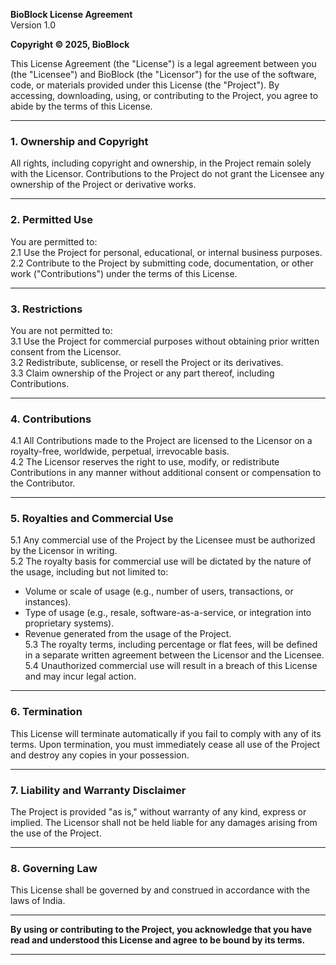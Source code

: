 
**BioBlock License Agreement**  
Version 1.0  

**Copyright © 2025, BioBlock**  

This License Agreement (the "License") is a legal agreement between you (the "Licensee") and BioBlock (the "Licensor") for the use of the software, code, or materials provided under this License (the "Project"). By accessing, downloading, using, or contributing to the Project, you agree to abide by the terms of this License.  

---

### 1. **Ownership and Copyright**  
All rights, including copyright and ownership, in the Project remain solely with the Licensor. Contributions to the Project do not grant the Licensee any ownership of the Project or derivative works.  

---

### 2. **Permitted Use**  
You are permitted to:  
2.1 Use the Project for personal, educational, or internal business purposes.  
2.2 Contribute to the Project by submitting code, documentation, or other work ("Contributions") under the terms of this License.  

---

### 3. **Restrictions**  
You are not permitted to:  
3.1 Use the Project for commercial purposes without obtaining prior written consent from the Licensor.  
3.2 Redistribute, sublicense, or resell the Project or its derivatives.  
3.3 Claim ownership of the Project or any part thereof, including Contributions.  

---

### 4. **Contributions**  
4.1 All Contributions made to the Project are licensed to the Licensor on a royalty-free, worldwide, perpetual, irrevocable basis.  
4.2 The Licensor reserves the right to use, modify, or redistribute Contributions in any manner without additional consent or compensation to the Contributor.  

---

### 5. **Royalties and Commercial Use**  
5.1 Any commercial use of the Project by the Licensee must be authorized by the Licensor in writing.  
5.2 The royalty basis for commercial use will be dictated by the nature of the usage, including but not limited to:  
   - Volume or scale of usage (e.g., number of users, transactions, or instances).  
   - Type of usage (e.g., resale, software-as-a-service, or integration into proprietary systems).  
   - Revenue generated from the usage of the Project.  
5.3 The royalty terms, including percentage or flat fees, will be defined in a separate written agreement between the Licensor and the Licensee.  
5.4 Unauthorized commercial use will result in a breach of this License and may incur legal action.  

---

### 6. **Termination**  
This License will terminate automatically if you fail to comply with any of its terms. Upon termination, you must immediately cease all use of the Project and destroy any copies in your possession.  

---

### 7. **Liability and Warranty Disclaimer**  
The Project is provided "as is," without warranty of any kind, express or implied. The Licensor shall not be held liable for any damages arising from the use of the Project.  

---

### 8. **Governing Law**  
This License shall be governed by and construed in accordance with the laws of India.  

---

**By using or contributing to the Project, you acknowledge that you have read and understood this License and agree to be bound by its terms.**  

---
